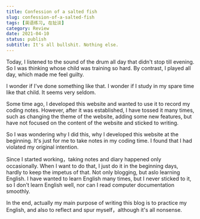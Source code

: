 ```yaml
---
title: Confession of a salted fish
slug: confession-of-a-salted-fish
tags: [英语练习, 在扯淡]
category: Review
date: 2021-04-10
status: publish
subtitle: It's all bullshit. Nothing else.
---
```

Today, I listened to the sound of the drum all day that didn't stop till evening. So I was thinking whose child was training so hard. By contrast, I played all day, which made me feel guilty.

I wonder if I've done something like that. I wonder if I study in my spare time like that child. It seems very seldom.

Some time ago, I developed this website and wanted to use it to record my coding notes. However, after it was established, I have tossed it many times, such as changing the theme of the website, adding some new features, but have not focused on the content of the website and sticked to writing.

So I was wondering why I did this,  why I developed this website at the beginning. It's just for me to take notes in my coding time. I found that I had violated my original intention.

Since I started working，taking notes and diary happened only occasionally. When I want to do that, I just do it in the beginning days, hardly to keep the impetus of that. Not only blogging, but aslo learning English. I have wanted to learn English many times, but I never sticked to it, so I don't learn English well, nor can I read computer documentation smoothly.

In the end, actually my main purpose of writing this blog is to practice my English, and also to reflect and spur myself，although it's all nonsense.